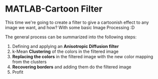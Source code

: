 # MATLAB-Cartoon Filter

This time we're going to create a filter to give a cartoonish effect to any image we want, and how? With some basic Image Processing :D

The general process can be summarized into the following steps:

1. Defining and applying an **Anisotropic Diffusion filter**
1. k-Mean **Clustering** of the colors in the filtered image
1. **Replacing the colors** in the filtered image with the new color mapping from the clusters
1. **Recovering borders** and adding them do the filtered image
1. Profit
